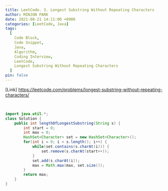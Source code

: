 ```yaml
---
title: LeetCode. 3. Longest Substring Without Repeating Characters
author: MINJUN PARK
date: 2021-08-21 14:11:00 +0900
categories: [LeetCode, Java]
tags:
  [
    Code Block,
    Code Snippet,
    Java,
    Algorithm,
    Coding Interview,
    LeetCode,
    Longest Substring Without Repeating Characters
  ]
pin: false
---
```



<!-- ![image](https://user-images.githubusercontent.com/88752447/130301842-30ff5467-5bf1-4e27-aa5e-e938de539cee.png) -->

[Link] <https://leetcode.com/problems/longest-substring-without-repeating-characters/>

<br>

```java
import java.util.*;
class Solution {
    public int lengthOfLongestSubstring(String s) {
        int start = 0;
        int max = 0;
        HashSet<Character> set = new HashSet<Character>();
        for(int i = 0; i < s.length(); i++) {
            while(set.contains(s.charAt(i))) {
                set.remove(s.charAt(start++));
            }
            set.add(s.charAt(i));
            max = Math.max(max, set.size());
        }
        return max;
    }
}
```
